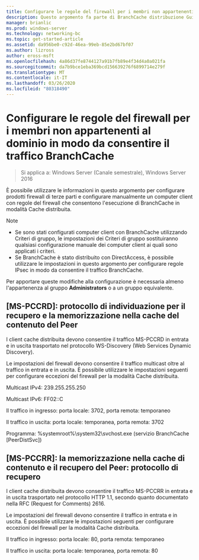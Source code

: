```yaml
---
title: Configurare le regole del firewall per i membri non appartenenti al dominio in modo da consentire il traffico BranchCache
description: Questo argomento fa parte di BranchCache distribuzione Guide per Windows Server 2016, che illustra come distribuire BranchCache in modalità cache distribuita e ospitato per ottimizzare l'utilizzo della larghezza di banda WAN nelle succursali
manager: brianlic
ms.prod: windows-server
ms.technology: networking-bc
ms.topic: get-started-article
ms.assetid: da956be0-c92d-46ea-99eb-85e2bd67bf07
ms.author: lizross
author: eross-msft
ms.openlocfilehash: 4a86d37fe8744127a91b7fb89e4f34d4a0a021fa
ms.sourcegitcommit: da7b9bce1eba369bcd156639276f6899714e279f
ms.translationtype: MT
ms.contentlocale: it-IT
ms.lasthandoff: 03/26/2020
ms.locfileid: "80318490"
---
```

# <a name="configure-firewall-rules-for-non-domain-members-to-allow-branchcache-traffic"></a>Configurare le regole del firewall per i membri non appartenenti al dominio in modo da consentire il traffico BranchCache

>Si applica a: Windows Server (Canale semestrale), Windows Server 2016

È possibile utilizzare le informazioni in questo argomento per configurare prodotti firewall di terze parti e configurare manualmente un computer client con regole del firewall che consentono l'esecuzione di BranchCache in modalità Cache distribuita.  
  
> [!NOTE]  
> -   Se sono stati configurati computer client con BranchCache utilizzando Criteri di gruppo, le impostazioni dei Criteri di gruppo sostituiranno qualsiasi configurazione manuale dei computer client ai quali sono applicati i criteri.  
> -   Se BranchCache è stato distribuito con DirectAccess, è possibile utilizzare le impostazioni in questo argomento per configurare regole IPsec in modo da consentire il traffico BranchCache.  
  
Per apportare queste modifiche alla configurazione è necessaria almeno l'appartenenza al gruppo **Administrators** o a un gruppo equivalente.  
  
## <a name="ms-pccrd-peer-content-caching-and-retrieval-discovery-protocol"></a>[MS-PCCRD]: protocollo di individuazione per il recupero e la memorizzazione nella cache del contenuto del Peer  
I client cache distribuita devono consentire il traffico MS-PCCRD in entrata e in uscita trasportato nel protocollo WS-Discovery (Web Services Dynamic Discovery).  
  
Le impostazioni del firewall devono consentire il traffico multicast oltre al traffico in entrata e in uscita. È possibile utilizzare le impostazioni seguenti per configurare eccezioni del firewall per la modalità Cache distribuita.  
  
Multicast IPv4: 239.255.255.250  
  
Multicast IPv6: FF02::C  
  
Il traffico in ingresso: porta locale: 3702, porta remota: temporaneo  
  
Il traffico in uscita: porta locale: temporanea, porta remota: 3702  
  
Programma: %systemroot%\system32\svchost.exe (servizio BranchCache [PeerDistSvc])  
  
## <a name="ms-pccrr-peer-content-caching-and-retrieval-retrieval-protocol"></a>[MS-PCCRR]: la memorizzazione nella cache di contenuto e il recupero del Peer: protocollo di recupero  
I client cache distribuita devono consentire il traffico MS-PCCRR in entrata e in uscita trasportato nel protocollo HTTP 1.1, secondo quanto documentato nella RFC (Request for Comments) 2616.  
  
Le impostazioni del firewall devono consentire il traffico in entrata e in uscita. È possibile utilizzare le impostazioni seguenti per configurare eccezioni del firewall per la modalità Cache distribuita.  
  
Il traffico in ingresso: porta locale: 80, porta remota: temporaneo  
  
Il traffico in uscita: porta locale: temporanea, porta remota: 80  
  


